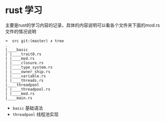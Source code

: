 # rust 学习

主要是rust的学习内容的记录，具体的内容说明可以看各个文件夹下面的mod.rs文件的情况说明

```
➜  src git:(master) ✗ tree
.
|____basic
| |____trait0.rs
| |____mod.rs
| |____closure.rs
| |____type_system.rs
| |____owner_ship.rs
| |____variable.rs
| |____threads.rs
|____threadpool
| |____threadpool.rs
| |____mod.rs
|____main.rs
```

- `basic` 基础语法
- `threadpool` 线程池实现 
